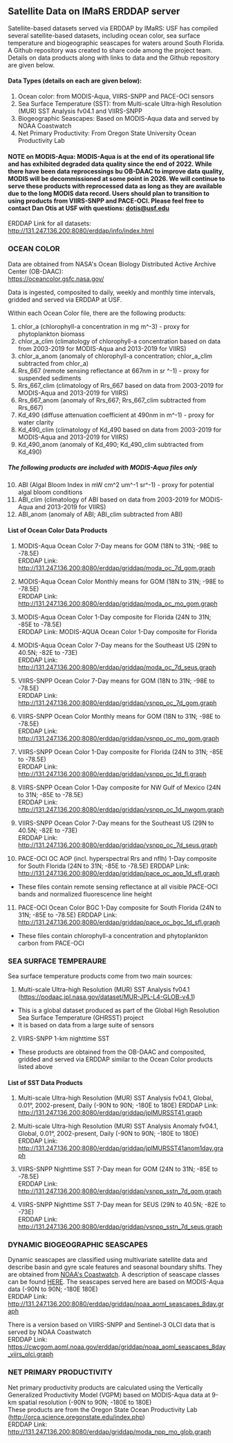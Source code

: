 ## Satellite Data on IMaRS ERDDAP server

Satellite-based datasets served via ERDDAP by IMaRS:
USF has compiled several satellite-based datasets, including ocean color, sea surface temperature and biogeographic seascapes for waters around South Florida. A Github repository was created to share code among the project team. Details on data products along with links to data and the Github repository are given below.

#### Data Types (details on each are given below):
1. Ocean color: from MODIS-Aqua, VIIRS-SNPP and PACE-OCI sensors
2. Sea Surface Temperature (SST): from Multi-scale Ultra-high Resolution (MUR) SST Analysis fv04.1 and VIIRS-SNPP
3. Biogeographic Seascapes: Based on MODIS-Aqua data and served by NOAA Coastwatch
4. Net Primary Productivity: From Oregon State University Ocean Productivity Lab

#### NOTE on MODIS-Aqua: MODIS-Aqua is at the end of its operational life and has exhibited degraded data quality since the end of 2022. While there have been data reprocessings bu OB-DAAC to improve data quality, MODIS will be decommissioned at some point in 2026. We will continue to serve these products with reprocessed data as long as they are available due to the long MODIS data record. Users should plan to transition to using products from VIIRS-SNPP and PACE-OCI. Please feel free to contact Dan Otis at USF with questions: dotis@usf.edu

ERDDAP Link for all datasets:  
http://131.247.136.200:8080/erddap/info/index.html

### OCEAN COLOR
Data are obtained from NASA's Ocean Biology Distributed Active Archive Center (OB-DAAC):  
https://oceancolor.gsfc.nasa.gov/

Data is ingested, composited to daily, weekly and monthly time intervals, gridded and served via ERDDAP at USF.

Within each Ocean Color file, there are the following products:
1. chlor_a (chlorophyll-a concentration in mg m^-3) - proxy for phytoplankton biomass
2. chlor_a_clim (climatology of chlorophyll-a concentration based on data from 2003-2019 for MODIS-Aqua and 2013-2019 for VIIRS)
3. chlor_a_anom (anomaly of chlorophyll-a concentration; chlor_a_clim subtracted from chlor_a)
4. Rrs_667 (remote sensing reflectance at 667nm in sr ^-1) - proxy for suspended sediments
5. Rrs_667_clim (climatology of Rrs_667 based on data from 2003-2019 for MODIS-Aqua and 2013-2019 for VIIRS)
6. Rrs_667_anom (anomaly of Rrs_667; Rrs_667_clim subtracted from Rrs_667)
7. Kd_490 (diffuse attenuation coefficient at 490nm in m^-1) - proxy for water clarity
8. Kd_490_clim (climatology of Kd_490 based on data from 2003-2019 for MODIS-Aqua and 2013-2019 for VIIRS)
9. Kd_490_anom (anomaly of Kd_490; Kd_490_clim subtracted from Kd_490)
##### The following products are included with MODIS-Aqua files only
10. ABI (Algal Bloom Index in mW cm^2 um^-1 sr^-1) - proxy for potential algal bloom conditions
11. ABI_clim (climatology of ABI based on data from 2003-2019 for MODIS-Aqua and 2013-2019 for VIIRS)
12. ABI_anom (anomaly of ABI; ABI_clim subtracted from ABI)

#### List of Ocean Color Data Products
1. MODIS-Aqua Ocean Color 7-Day means for GOM (18N to 31N; -98E to -78.5E)  
ERDDAP Link: http://131.247.136.200:8080/erddap/griddap/moda_oc_7d_gom.graph

2. MODIS-Aqua Ocean Color Monthly means for GOM  (18N to 31N; -98E to -78.5E)  
ERDDAP Link: http://131.247.136.200:8080/erddap/griddap/moda_oc_mo_gom.graph

3. MODIS-Aqua Ocean Color 1-Day composite for Florida (24N to 31N; -85E to -78.5E)  
ERDDAP Link: MODIS-AQUA Ocean Color 1-Day composite for Florida

4. MODIS-Aqua Ocean Color 7-Day means for the Southeast US (29N to 40.5N; -82E to -73E)  
ERDDAP Link: http://131.247.136.200:8080/erddap/griddap/moda_oc_7d_seus.graph

5. VIIRS-SNPP Ocean Color 7-Day means for GOM (18N to 31N; -98E to -78.5E)  
ERDDAP Link: http://131.247.136.200:8080/erddap/griddap/vsnpp_oc_7d_gom.graph

6. VIIRS-SNPP Ocean Color Monthly means for GOM  (18N to 31N; -98E to -78.5E)  
ERDDAP Link: http://131.247.136.200:8080/erddap/griddap/vsnpp_oc_mo_gom.graph

7. VIIRS-SNPP Ocean Color 1-Day composite for Florida (24N to 31N; -85E to -78.5E)  
ERDDAP Link: http://131.247.136.200:8080/erddap/griddap/vsnpp_oc_1d_fl.graph

8. VIIRS-SNPP Ocean Color 1-Day composite for NW Gulf of Mexico (24N to 31N; -85E to -78.5E)  
ERDDAP Link: http://131.247.136.200:8080/erddap/griddap/vsnpp_oc_1d_nwgom.graph

9. VIIRS-SNPP Ocean Color 7-Day means for the Southeast US (29N to 40.5N; -82E to -73E)  
ERDDAP Link: http://131.247.136.200:8080/erddap/griddap/vsnpp_oc_7d_seus.graph

10. PACE-OCI OC AOP (incl. hyperspectral Rrs and nflh) 1-Day composite for South Florida (24N to 31N; -85E to -78.5E)
ERDDAP Link: http://131.247.136.200:8080/erddap/griddap/pace_oc_aop_1d_sfl.graph
 - These files contain remote sensing reflectance at all visible PACE-OCI bands and normalized fluorescence line height

11. PACE-OCI Ocean Color BGC 1-Day composite for South Florida (24N to 31N; -85E to -78.5E)
ERDDAP Link: http://131.247.136.200:8080/erddap/griddap/pace_oc_bgc_1d_sfl.graph
 - These files contain chlorophyll-a concentration and phytoplankton carbon from PACE-OCI

### SEA SURFACE TEMPERAURE
Sea surface temperature products come from two main sources:
1. Multi-scale Ultra-high Resolution (MUR) SST Analysis fv04.1 (https://podaac.jpl.nasa.gov/dataset/MUR-JPL-L4-GLOB-v4.1)
 - This is a global dataset produced as part of the Global High Resolution Sea Surface Temperature (GHRSST) project
 - It is based on data from a large suite of sensors
2. VIIRS-SNPP 1-km nighttime SST
 - These products are obtained from the OB-DAAC and composited, gridded and served via ERDDAP similar to the Ocean Color products listed above

#### List of SST Data Products
1. 	Multi-scale Ultra-high Resolution (MUR) SST Analysis fv04.1, Global, 0.01°, 2002-present, Daily (-90N to 90N; -180E to 180E)
ERDDAP Link: http://131.247.136.200:8080/erddap/griddap/jplMURSST41.graph

2. Multi-scale Ultra-high Resolution (MUR) SST Analysis Anomaly fv04.1, Global, 0.01°, 2002-present, Daily (-90N to 90N; -180E to 180E)  
ERDDAP Link: http://131.247.136.200:8080/erddap/griddap/jplMURSST41anom1day.graph

3. VIIRS-SNPP Nighttime SST 7-Day mean for GOM  (24N to 31N; -85E to -78.5E)    
ERDDAP Link: http://131.247.136.200:8080/erddap/griddap/vsnpp_sstn_7d_gom.graph

4. 	VIIRS-SNPP Nighttime SST 7-Day mean for SEUS (29N to 40.5N; -82E to -73E)  
ERDDAP Link: http://131.247.136.200:8080/erddap/griddap/vsnpp_sstn_7d_seus.graph


### DYNAMIC BIOGEOGRAPHIC SEASCAPES
Dynamic seascapes are classified using multivariate satellite data and describe basin and gyre scale features and seasonal boundary shifts. They are obtained from [NOAA's Coastwatch](https://cwcgom.aoml.noaa.gov/erddap/griddap/noaa_aoml_seascapes_8day.graph). A description of seascape classes can be found [HERE](https://shiny.marinebon.app/seascapes/classes.html).
The seascapes served here are based on MODIS-Aqua data (-90N to 90N; -180E 180E)  
ERDDAP Link: http://131.247.136.200:8080/erddap/griddap/noaa_aoml_seascapes_8day.graph

There is a version based on VIIRS-SNPP and Sentinel-3 OLCI data that is served by NOAA Coastwatch  
ERDDAP Link: https://cwcgom.aoml.noaa.gov/erddap/griddap/noaa_aoml_seascapes_8day_viirs_olci.graph


### NET PRIMARY PRODUCTIVITY
Net primary productivity products are calculated using the Vertically Generalized Productivity Model (VGPM) based on MODIS-Aqua data at 9-km spatial resolution (-90N to 90N; -180E to 180E)  
These products are from the Oregon State Ocean Productivity Lab (http://orca.science.oregonstate.edu/index.php)  
ERDDAP Link: http://131.247.136.200:8080/erddap/griddap/moda_npp_mo_glob.graph

